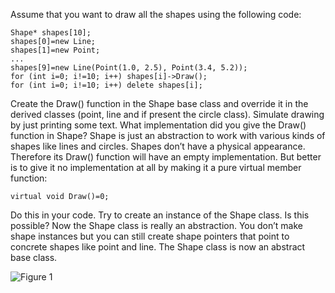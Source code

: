 Assume that you want to draw all the shapes using the following code:

	Shape* shapes[10];
	shapes[0]=new Line;
	shapes[1]=new Point;
	...
	shapes[9]=new Line(Point(1.0, 2.5), Point(3.4, 5.2));
	for (int i=0; i!=10; i++) shapes[i]->Draw();
	for (int i=0; i!=10; i++) delete shapes[i];

Create the Draw() function in the Shape base class and override it in the derived classes (point, line and if present the circle class). Simulate drawing by just printing some text. What implementation did you give the Draw() function in Shape? Shape is just an abstraction to work with various kinds of shapes like lines and circles. Shapes don’t have a physical appearance. Therefore its Draw() function will have an empty implementation. But better is to give it no implementation at all by making it a pure virtual member function:

	virtual void Draw()=0;

Do this in your code. Try to create an instance of the Shape class. Is this possible? Now the Shape class is really an abstraction. You don’t make shape instances but you can still create shape pointers that point to concrete shapes like point and line. The Shape class is now an abstract base class.

![Figure 1](https://github.com/odekyc/My_Cplusplus_Projects/blob/master/Abstract_Functions/Capture.png)